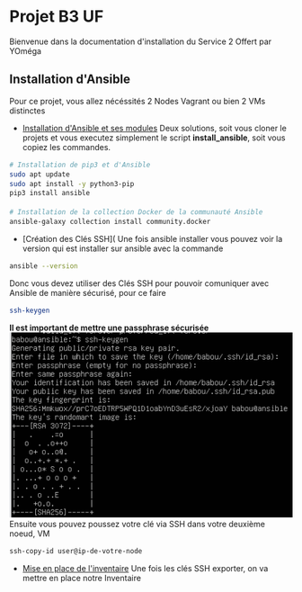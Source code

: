 
# Projet B3 UF
Bienvenue dans la documentation d'installation du Service 2 Offert par YOméga


## Installation d'Ansible
Pour ce projet, vous allez nécéssités 2 Nodes Vagrant ou bien 2 VMs distinctes
 - [Installation d'Ansible et ses modules](https://github.com/Benji290402/Projet_UF_B3/blob/main/install_ansible.sh)
Deux solutions, soit vous cloner le projets et vous executez simplement le script **install_ansible**, soit vous copiez les commandes.
```bash
# Installation de pip3 et d'Ansible
sudo apt update
sudo apt install -y python3-pip
pip3 install ansible

# Installation de la collection Docker de la communauté Ansible
ansible-galaxy collection install community.docker
```
 - [Création des Clés SSH](
Une fois ansible installer vous pouvez voir la version qui est installer sur ansible avec la commande 
```bash
ansible --version
```
Donc vous devez utiliser des Clés SSH pour pouvoir comuniquer avec Ansible de manière sécurisé, pour ce faire
```bash
ssh-keygen
```
**Il est important de mettre une passphrase sécurisée** <br>
![App Screenshot](https://github.com/Benji290402/Projet_UF_B3/blob/main/sc12.PNG)
Ensuite vous pouvez poussez votre clé via SSH dans votre deuxième noeud, VM
```bash
ssh-copy-id user@ip-de-votre-node
```
 - [Mise en place de l'inventaire](https://github.com/Benji290402/Projet_UF_B3/blob/main/inv.ini)
Une fois les clés SSH exporter, on va mettre en place notre Inventaire

